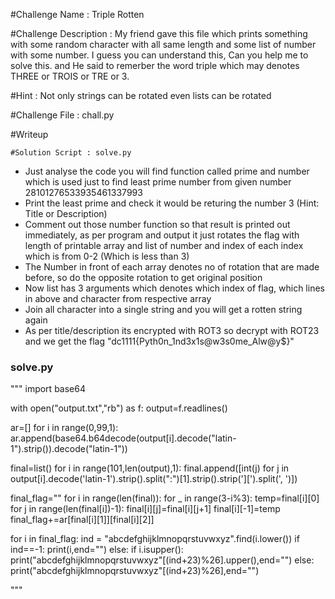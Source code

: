 #Challenge Name : Triple Rotten

#Challenge Description :
    My friend gave this file which prints something with some random character with all same length and some list of number with some number. I guess you can understand this, Can you help me to solve this. and He said to remerber the word triple which may denotes THREE or TROIS or TRE or 3.

#Hint : 
    Not only strings can be rotated even lists can be rotated

#Challenge File : 
    chall.py

#Writeup

    #Solution Script : solve.py

* Just analyse the code you will find function called prime and number which is used just to find least prime number from given number 28101276533935461337993
* Print the least prime and check it would be returing the number 3 (Hint: Title or Description)
* Comment out those number function so that result is printed out immediately, as per program and output it just rotates the flag with length of printable array and list of number and index of each index which is from 0-2 (Which is less than 3)
* The Number in front of each array denotes no of rotation that are made before, so do the opposite rotation to get original position
* Now list has 3 arguments which denotes which index of flag, which lines in above and character from respective array
* Join all character into a single string and you will get a rotten string again 
* As per title/description its encrypted with ROT3 so decrypt with ROT23 and we get the flag "dc1111{Pyth0n_1nd3x1s@w3s0me_Alw@y$}"


### solve.py
"""
import base64

with open("output.txt","rb") as f:
	output=f.readlines()

ar=[]
for i in range(0,99,1):
	ar.append(base64.b64decode(output[i].decode("latin-1").strip()).decode("latin-1"))
	
final=list()
for i in range(101,len(output),1):
	final.append([int(j) for j in output[i].decode('latin-1').strip().split(":")[1].strip().strip('][').split(', ')])

final_flag=""
for i in range(len(final)):
	for _ in range(3-i%3):
		temp=final[i][0]
		for j in range(len(final[i])-1):
			final[i][j]=final[i][j+1]
		final[i][-1]=temp
	final_flag+=ar[final[i][1]][final[i][2]]

for i in final_flag:
	ind = "abcdefghijklmnopqrstuvwxyz".find(i.lower())
	if ind==-1:
		print(i,end="")
	else:
		if i.isupper():
			print("abcdefghijklmnopqrstuvwxyz"[(ind+23)%26].upper(),end="")
		else:
			print("abcdefghijklmnopqrstuvwxyz"[(ind+23)%26],end="")

"""

